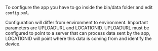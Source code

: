 To configure the app you have to go inside the bin/data folder and edit `config.xml`.

Configuration will differ from environment to environment. Important parameters
are UPLOADURL and LOCATIONID. UPLOADURL must be configured to point to a server
that can process data sent by the app, LOCATIONID will point where this data is
coming from and identify the device.
